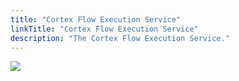 ```yaml
---
title: "Cortex Flow Execution Service"
linkTitle: "Cortex Flow Execution Service"
description: "The Cortex Flow Execution Service."
---
```


<img src="/images/work-in-progress.jpg">